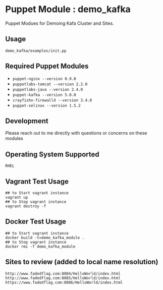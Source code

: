 # Puppet Module : demo_kafka

Puppet Modues for Demoing Kafa Cluster and Sites.

## Usage

```puppet
demo_kafka/examples/init.pp
```

## Required Puppet Modules

* `puppet-nginx --version 0.9.0`
* `puppetlabs-tomcat --version 2.2.0`
* `puppetlabs-java --version 2.4.0`
* `puppet-kafka --version 5.0.0`
* `crayfishx-firewalld --version 3.4.0`
* `puppet-selinux --version 1.5.2`


## Development

Please reach out to me directly with questions or concerns on these modules

## Operating System Supported

```
RHEL
```

## Vagrant Test Usage

```
## to Start vagrant instance
vagrant up
## to Stop vagrant instance
vagrant destroy -f

```

## Docker Test Usage
```puppet
## to Start vagrant instance
docker build -t=demo_kafka_module .
## to Stop vagrant instance
docker rmi -f demo_kafka_module

```

## Sites to review (added to local name resolution)
```
http://www.fadedflag.com:8084/HelloWorld/index.html
http://www.fadedflag.com:8085/HelloWorld/index.html
https://www.fadedflag.com:8086/HelloWorld/index.html
```
